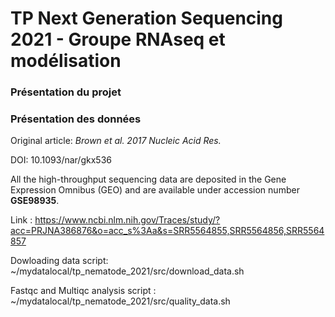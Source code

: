 # TP Next Generation Sequencing 2021 - Groupe RNAseq et modélisation

### Présentation du projet


### Présentation des données 
Original article: *Brown et al. 2017 Nucleic Acid Res.* 

DOI: 10.1093/nar/gkx536

All the high-throughput sequencing data are deposited in the Gene Expression Omnibus (GEO) and are available under accession number **GSE98935**.

Link : https://www.ncbi.nlm.nih.gov/Traces/study/?acc=PRJNA386876&o=acc_s%3Aa&s=SRR5564855,SRR5564856,SRR5564857

Dowloading data 
script: ~/mydatalocal/tp_nematode_2021/src/download_data.sh
 
Fastqc and Multiqc analysis 
script : ~/mydatalocal/tp_nematode_2021/src/quality_data.sh




